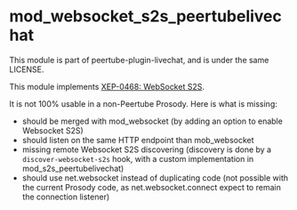 <!--
SPDX-FileCopyrightText: 2024-2025 John Livingston <https://www.john-livingston.fr/>

SPDX-License-Identifier: AGPL-3.0-only
-->

# mod_websocket_s2s_peertubelivechat

This module is part of peertube-plugin-livechat, and is under the same LICENSE.

This module implements [XEP-0468: WebSocket S2S](https://xmpp.org/extensions/xep-0468.html).

It is not 100% usable in a non-Peertube Prosody. Here is what is missing:

* should be merged with mod_websocket (by adding an option to enable Websocket S2S)
* should listen on the same HTTP endpoint than mob_websocket
* missing remote Websocket S2S discovering (discovery is done by a `discover-websocket-s2s` hook, with a custom implementation in mod_s2s_peertubelivechat)
* should use net.websocket instead of duplicating code (not possible with the current Prosody code, as net.websocket.connect expect to remain the connection listener)
